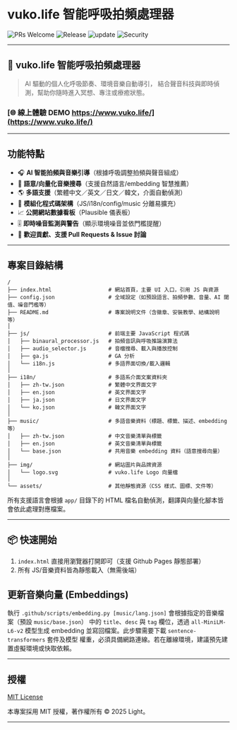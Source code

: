 # vuko.life 智能呼吸拍頻處理器

![PRs Welcome](https://img.shields.io/badge/PRs-welcome-brightgreen.svg)
![Release](https://img.shields.io/github/release/yourname/project.svg)
![update](https://img.shields.io/badge/updated-weekly-blue)
![Security](https://img.shields.io/snyk/vulnerabilities/github/weiqi-kids/vuko.life)

---

## 🧘 vuko.life 智能呼吸拍頻處理器

> AI 驅動的個人化呼吸節奏、環境音樂自動導引，
> 結合聲音科技與即時偵測，幫助你隨時進入冥想、專注或療癒狀態。

### [🌐 線上體驗 DEMO https://www.vuko.life/](https://www.vuko.life/)

---

## 功能特點

- 🎧 **AI 智能拍頻與音樂引導**（根據呼吸調整拍頻與聲音組成）
- 🔎 **語意/向量化音樂搜尋**（支援自然語言/embedding 智慧推薦）
- 🌎 **多語支援**（繁體中文／英文／日文／韓文，介面自動偵測）
- 🔌 **模組化程式碼架構**（JS/i18n/config/music 分離易擴充）
- 📈 **公開網站數據看板**（Plausible 儀表板）
- 🎚️ **即時噪音監測與警告**（顯示環境噪音並依門檻提醒）
- 🤝 **歡迎貢獻、支援 Pull Requests & Issue 討論**

---

## 專案目錄結構

```
/
├── index.html                  # 網站首頁，主要 UI 入口，引用 JS 與資源
├── config.json                 # 全域設定（如預設語言、拍頻參數、音量、AI 閾值、噪音門檻等）
├── README.md                   # 專案說明文件（含徽章、安裝教學、結構說明等）
│
├── js/                         # 前端主要 JavaScript 程式碼
│   ├── binaural_processor.js   # 拍頻音訊與呼吸推論演算法
│   ├── audio_selector.js       # 音檔搜尋、載入與播放控制
│   ├── ga.js                   # GA 分析
│   └── i18n.js                 # 多語界面切換/載入邏輯
│
├── i18n/                       # 多語系介面文案資料夾
│   ├── zh-tw.json              # 繁體中文界面文字
│   ├── en.json                 # 英文界面文字
│   ├── ja.json                 # 日文界面文字
│   └── ko.json                 # 韓文界面文字
│
├── music/                      # 多語音樂資料（標題、標籤、描述、embedding等）
│   ├── zh-tw.json              # 中文音樂清單與標籤
│   ├── en.json                 # 英文音樂清單與標籤
│   └── base.json               # 共用音樂 embedding 資料（語意搜尋向量）
│
├── img/                        # 網站圖片與品牌資源
│   └── logo.svg                # vuko.life Logo 向量檔
│
└── assets/                     # 其他靜態資源（CSS 樣式、圖標、文件等）
```

所有支援語言會根據 `app/` 目錄下的 HTML 檔名自動偵測，翻譯與向量化腳本皆會依此處理對應檔案。

---

## 📦 快速開始

1. `index.html` 直接用瀏覽器打開即可（支援 Github Pages 靜態部署）
2. 所有 JS/音樂資料皆為靜態載入（無需後端）

## 更新音樂向量 (Embeddings)

執行 `.github/scripts/embedding.py [music/lang.json]` 會根據指定的音樂檔案（預設 `music/base.json`）
中的 `title`、`desc` 與 `tag` 欄位，透過 `all-MiniLM-L6-v2` 模型生成
embedding 並寫回檔案。此步驟需要下載 `sentence-transformers` 套件及模型
權重，必須具備網路連線。若在離線環境，建議預先建置虛擬環境或快取依賴。

---

## 授權

[MIT License](LICENSE)

本專案採用 MIT 授權，著作權所有 © 2025 Light。

---
